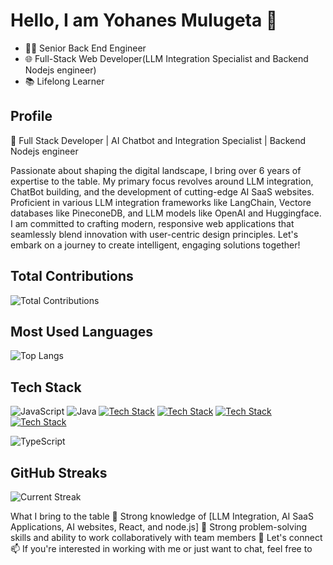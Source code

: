 # Hello, I am Yohanes Mulugeta 👋

- 👨‍💻 Senior Back End Engineer
- 🌐 Full-Stack Web Developer(LLM Integration Specialist and Backend Nodejs engineer)
- 📚 Lifelong Learner

## Profile

🚀 Full Stack Developer | AI Chatbot and Integration Specialist | Backend Nodejs engineer

Passionate about shaping the digital landscape, I bring over 6 years of expertise to the table. My primary focus revolves around LLM integration, ChatBot building, and the development of cutting-edge AI SaaS websites. Proficient in various LLM integration frameworks like LangChain, Vectore databases like PineconeDB, and LLM models like OpenAI and Huggingface. I am committed to crafting modern, responsive web applications that seamlessly blend innovation with user-centric design principles. Let's embark on a journey to create intelligent, engaging solutions together!

## Total Contributions

![Total Contributions](https://github-profile-summary-cards.vercel.app/api/cards/profile-details?username=YohanesMulugeta&theme=github_dark)

## Most Used Languages

![Top Langs](https://github-readme-stats.vercel.app/api/top-langs/?username=YohanesMulugeta&layout=compact)

## Tech Stack

![JavaScript](https://img.shields.io/badge/Tech-Stack-blue?style=for-the-badge&logo=javascript)
![Java](https://img.shields.io/badge/Tech-Stack-blue?style=for-the-badge&logo=java)
[![Tech Stack](https://img.shields.io/badge/Frontend-React.js-blue?style=for-the-badge&logo=react)](https://reactjs.org/)
[![Tech Stack](https://img.shields.io/badge/Frontend-Next.js-black?style=for-the-badge&logo=next.js)](https://nextjs.org/)
[![Tech Stack](https://img.shields.io/badge/Backend-Express.js-green?style=for-the-badge&logo=express)](https://expressjs.com/)
[![Tech Stack](https://img.shields.io/badge/Backend-Node.js-green?style=for-the-badge&logo=node.js)](https://nodejs.org/)

![TypeScript](https://img.shields.io/badge/Tech-Stack-blue?style=for-the-badge&logo=typescript)

<!-- Add more badges for other technologies -->

## GitHub Streaks

![Current Streak](https://github-readme-streak-stats.herokuapp.com/?user=YohanesMulugeta&currStreakLabel=4395DD&ring=4395DD&currStreakNum=4395DD&sideNums=4395DD&dates=4395DD)

What I bring to the table
🔭 Strong knowledge of [LLM Integration, AI SaaS Applications, AI websites, React, and node.js]
👯 Strong problem-solving skills and ability to work collaboratively with team members
💬 Let's connect
📫 If you're interested in working with me or just want to chat, feel free to
